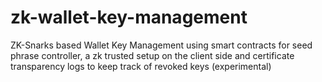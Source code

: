 # zk-wallet-key-management
ZK-Snarks based Wallet Key Management using smart contracts for seed phrase controller, a zk trusted setup on the client side and certificate transparency logs to keep track of revoked keys (experimental)
